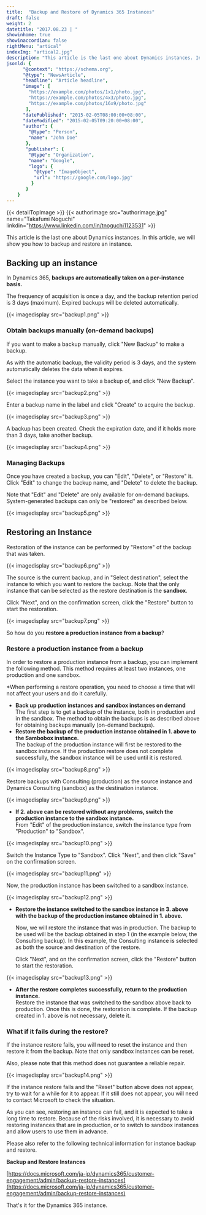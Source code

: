 ```yaml
---
title:  "Backup and Restore of Dynamics 365 Instances"
draft: false
weight: 2
datetitle: "2017.08.23 | "
showinhome: true
showinaccordian: false
rightMenu: "artical"
indexImg: "artical2.jpg"
description: "This article is the last one about Dynamics instances. In this article, we will show you how to backup and restore an instance."
jsonld: {
      "@context": "https://schema.org",
      "@type": "NewsArticle",
      "headline": "Article headline",
      "image": [
        "https://example.com/photos/1x1/photo.jpg",
        "https://example.com/photos/4x3/photo.jpg",
        "https://example.com/photos/16x9/photo.jpg"
       ],
      "datePublished": "2015-02-05T08:00:00+08:00",
      "dateModified": "2015-02-05T09:20:00+08:00",
      "author": {
        "@type": "Person",
        "name": "John Doe"
       },
       "publisher": {
        "@type": "Organization",
        "name": "Google",
        "logo": {
          "@type": "ImageObject",
          "url": "https://google.com/logo.jpg"
         }
       }
    }
---
```

{{< detailTopImage >}}
{{< authorImage src="authorimage.jpg" name="Takafumi Noguchi" linkdin="https://www.linkedin.com/in/tnoguchi1123531" >}}
<!-- Intro  -->
This article is the last one about Dynamics instances. In this article, we will show you how to backup and restore an instance.

## Backing up an instance
In Dynamics 365, **backups are automatically taken on a per-instance basis.**

The frequency of acquisition is once a day, and the backup retention period is 3 days (maximum). Expired backups will be deleted automatically.
<!-- Image= backup1.png -->
{{< imagedisplay src="backup1.png" >}}

### Obtain backups manually (on-demand backups)
If you want to make a backup manually, click "New Backup" to make a backup.

As with the automatic backup, the validity period is 3 days, and the system automatically deletes the data when it expires.

Select the instance you want to take a backup of, and click "New Backup".
<!-- Image= backup2.png -->
{{< imagedisplay src="backup2.png" >}}

Enter a backup name in the label and click "Create" to acquire the backup.
<!-- Image= backup3.png -->
{{< imagedisplay src="backup3.png" >}}

A backup has been created. Check the expiration date, and if it holds more than 3 days, take another backup.
<!-- Image= backup4.png -->
{{< imagedisplay src="backup4.png" >}}

### Managing Backups
Once you have created a backup, you can "Edit", "Delete", or "Restore" it. Click "Edit" to change the backup name, and "Delete" to delete the backup.

Note that "Edit" and "Delete" are only available for on-demand backups. System-generated backups can only be "restored" as described below.
<!-- Image= backup5.png -->
{{< imagedisplay src="backup5.png" >}}

## Restoring an Instance
Restoration of the instance can be performed by "Restore" of the backup that was taken.
<!-- Image= backup6.png -->
{{< imagedisplay src="backup6.png" >}}

The source is the current backup, and in "Select destination", select the instance to which you want to restore the backup. Note that the only instance that can be selected as the restore destination is the **sandbox**.

Click "Next", and on the confirmation screen, click the "Restore" button to start the restoration.

<!-- Image= backup7.png -->
{{< imagedisplay src="backup7.png" >}}

So how do you **restore a production instance from a backup**?

### Restore a production instance from a backup
In order to restore a production instance from a backup, you can implement the following method. This method requires at least two instances, one production and one sandbox.

*When performing a restore operation, you need to choose a time that will not affect your users and do it carefully.

  * **Back up production instances and sandbox instances on demand**   
    The first step is to get a backup of the instance, both in production and in the sandbox. The method to obtain the backups is as described above for obtaining backups manually (on-demand backups).
  * **Restore the backup of the production instance obtained in 1. above to the Sambobox instance.**   
    The backup of the production instance will first be restored to the sandbox instance. If the production restore does not complete successfully, the sandbox instance will be used until it is restored.
  <!-- Image= backup8.png -->
{{< imagedisplay src="backup8.png" >}}

  Restore backups with Consulting (production) as the source instance and Dynamics Consulting (sandbox) as the destination instance.
  <!-- Image= backup9.png -->
{{< imagedisplay src="backup9.png" >}}

  * **If 2. above can be restored without any problems, switch the production instance to the sandbox instance.**   
    From "Edit" of the production instance, switch the instance type from "Production" to "Sandbox".
  <!-- Image= backup10.png -->
{{< imagedisplay src="backup10.png" >}}

  Switch the Instance Type to "Sandbox". Click "Next", and then click "Save" on the confirmation screen.
  <!-- Image= backup11.png -->
{{< imagedisplay src="backup11.png" >}}

  Now, the production instance has been switched to a sandbox instance.
  <!-- Image= backup12.png -->
{{< imagedisplay src="backup12.png" >}}

* **Restore the instance switched to the sandbox instance in 3. above with the backup of the production instance obtained in 1. above.**
  
  Now, we will restore the instance that was in production. The backup to be used will be the backup obtained in step 1 (in the example below, the Consulting backup). In this example, the Consulting instance is selected as both the source and destination of the restore.

  Click "Next", and on the confirmation screen, click the "Restore" button to start the restoration.
  <!-- Image= backup13.png -->
{{< imagedisplay src="backup13.png" >}}

  * **After the restore completes successfully, return to the production instance.**  
   Restore the instance that was switched to the sandbox above back to production. Once this is done, the restoration is complete. If the backup created in 1. above is not necessary, delete it.

### What if it fails during the restore?
If the instance restore fails, you will need to reset the instance and then restore it from the backup. Note that only sandbox instances can be reset.

Also, please note that this method does not guarantee a reliable repair.
<!-- Image= backup14.png -->
{{< imagedisplay src="backup14.png" >}}

If the instance restore fails and the "Reset" button above does not appear, try to wait for a while for it to appear. If it still does not appear, you will need to contact Microsoft to check the situation.

As you can see, restoring an instance can fail, and it is expected to take a long time to restore. Because of the risks involved, it is necessary to avoid restoring instances that are in production, or to switch to sandbox instances and allow users to use them in advance.

Please also refer to the following technical information for instance backup and restore.

**Backup and Restore Instances**

[https://docs.microsoft.com/ja-jp/dynamics365/customer-engagement/admin/backup-restore-instances](https://docs.microsoft.com/ja-jp/dynamics365/customer-engagement/admin/backup-restore-instances)

That's it for the Dynamics 365 instance.